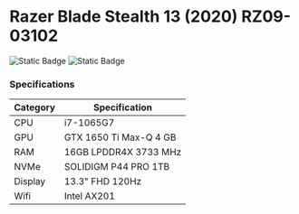 # Razer Blade Stealth 13 (2020) RZ09-03102
![Static Badge](https://img.shields.io/badge/0.9.6-blue?label=OpenCore)
![Static Badge](https://img.shields.io/badge/Monterey-blueviolet?label=MacOS)

### Specifications

|Category|Specification|
|---|---|
|CPU|i7-1065G7|
|GPU|GTX 1650 Ti Max-Q 4 GB|
|RAM|16GB LPDDR4X 3733 MHz|
|NVMe|SOLIDIGM P44 PRO 1TB|
|Display|13.3" FHD 120Hz|
|Wifi|Intel AX201|